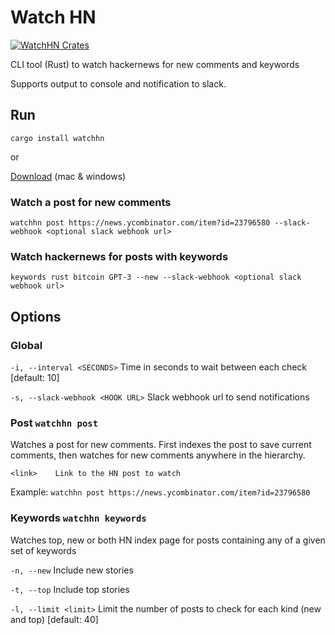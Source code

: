 # Watch HN

[![WatchHN Crates](https://img.shields.io/crates/v/watchhn)](https://crates.io/crates/watchhn)

CLI tool (Rust) to watch hackernews for new comments and keywords

Supports output to console and notification to slack.

## Run

`cargo install watchhn`

or

[Download](https://github.com/monokh/watchhn/releases) (mac & windows)

### Watch a post for new comments
`watchhn post https://news.ycombinator.com/item?id=23796580 --slack-webhook <optional slack webhook url>`

### Watch hackernews for posts with keywords
`keywords rust bitcoin GPT-3 --new --slack-webhook <optional slack webhook url>`

## Options

### Global

`-i, --interval <SECONDS>`          Time in seconds to wait between each check [default: 10]

`-s, --slack-webhook <HOOK URL>`    Slack webhook url to send notifications

### Post `watchhn post`

Watches a post for new comments. First indexes the post to save current comments, then watches for new comments anywhere in the hierarchy. 

`<link>    Link to the HN post to watch`

Example: `watchhn post https://news.ycombinator.com/item?id=23796580`

### Keywords `watchhn keywords`

Watches top, new or both HN index page for posts containing any of a given set of keywords

`-n, --new`        Include new stories

`-t, --top`        Include top stories

`-l, --limit <limit>`               Limit the number of posts to check for each kind (new and top) [default: 40]
